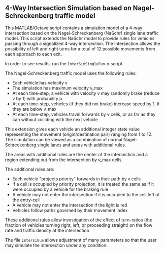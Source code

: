 4-Way Intersection Simulation based on Nagel-Schreckenberg traffic model
------------------------------------------------------------------------

This MATLAB/Octave script contains a simulation model of a 4-way intersection based on the Nagel-Schreckenberg (NaSchr) single lane traffic model. This script extends the NaSchr model to provide rules for vehicles passing through a signalized 4-way intersection. The intersection allows the possibility of left and right turns for a total of 12 possible movements from each approach to each exit. 

In order to see results, run the `InterSimSingleRun.m` script. 

The Nagel-Schreckenberg traffic model uses the following rules:
 * Each vehicle has velocity v
 * The simulation has maximum velocity v_max
 * At each time-step, a vehicle with velocity v may randomly brake (reduce v by 1) with probability p
 * At each time-step, vehicles (if they did not brake) increase speed by 1, if they are below v_max
 * At each time-step, vehicles travel forwards by v cells, or as far as they can without colliding with the next vehicle
 
This extension gives each vehicle an additional integer state value representing the movement (origin/destination pair) ranging from 1 to 12. The simulation can be viewed as a combination of normal Nagel-Schreckenberg single lanes and areas with additional rules. 

The areas with additional rules are the center of the intersection and a region extending out from the intersection by v_max cells. 

The additional rules are:
 * Each vehicle "projects priority" forwards in their path by v cells
 * If a cell is occupied by priority projection, it is treated the same as if it were occupied by a vehicle for the braking rule
 * A vehicle may not enter the intersection if it is occupied to the cell left of the entry-cell
 * A vehicle may not enter the intersection if the light is red
 * Vehicles follow paths governed by their movement index
 
These additional rules allow investigation of the effect of turn-ratios (the fraction of vehicles turning right, left, or proceeding straight) on the flow rate and traffic density at the intersection. 

The file `Intersim.m` allows adjustment of many parameters so that the user may simulate the intersection under any condition. 